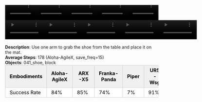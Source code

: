 <!DOCTYPE html>
<html lang="en">
<body>
    <div style="display: flex;">
        <video src="./task_video_clean/place_shoe/aloha-agilex_head.mp4" controls loop muted autoplay style="width: 20.0%;"></video>
        <video src="./task_video_clean/place_shoe/franka-panda_head.mp4" controls loop muted autoplay style="width: 20.0%;"></video>
        <video src="./task_video_clean/place_shoe/ARX-X5_head.mp4" controls loop muted autoplay style="width: 20.0%;"></video>
        <video src="./task_video_clean/place_shoe/piper_head.mp4" controls loop muted autoplay style="width: 20.0%;"></video>
        <video src="./task_video_clean/place_shoe/ur5-wsg_head.mp4" controls loop muted autoplay style="width: 20.0%;"></video>
    </div>
    <div style="display: flex;">
        <video src="./task_video_clean/place_shoe/aloha-agilex_world.mp4" controls loop muted autoplay style="width: 25%;"></video>
        <video src="./task_video_clean/place_shoe/franka-panda_world.mp4" controls loop muted autoplay style="width: 25%;"></video>
        <video src="./task_video_clean/place_shoe/ARX-X5_world.mp4" controls loop muted autoplay style="width: 25%;"></video>
        <video src="./task_video_clean/place_shoe/piper_world.mp4" controls loop muted autoplay style="width: 25%;"></video>
        <video src="./task_video_clean/place_shoe/ur5-wsg_world.mp4" controls loop muted autoplay style="width: 25%;"></video>
    </div>
    <br><b>Description</b>: Use one arm to grab the shoe from the table and place it on the mat.<br>
    <b>Average Steps</b>: 178 (Aloha-AgileX, save_freq=15)<br>
    <b>Objects</b>: 041_shoe, block<br>
    <table style="margin:0 auto;border-collapse:collapse;width:auto;min-width:180px;background-color:white;">
        <thead>
            <tr style="background:#f0f0f0;">
                <th style="border:1px solid #ccc;padding:6px 14px;color:black;">Embodiments</th>
                <th style="border:1px solid #ccc;padding:6px 14px;color:black;">Aloha-AgileX</th>
                <th style="border:1px solid #ccc;padding:6px 14px;color:black;">ARX-X5</th>
                <th style="border:1px solid #ccc;padding:6px 14px;color:black;">Franka-Panda</th>
                <th style="border:1px solid #ccc;padding:6px 14px;color:black;">Piper</th>
                <th style="border:1px solid #ccc;padding:6px 14px;color:black;">UR5-Wsg</th>
            </tr>
        </thead>
        <tbody>
            <tr style="background:white;">
                <td style="border:1px solid #ccc;padding:6px 14px;color:black;">Success Rate</td>
                <td style="border:1px solid #ccc;padding:6px 14px;color:black;">84%</td>
                <td style="border:1px solid #ccc;padding:6px 14px;color:black;">85%</td>
                <td style="border:1px solid #ccc;padding:6px 14px;color:black;">74%</td>
                <td style="border:1px solid #ccc;padding:6px 14px;color:black;">7%</td>
                <td style="border:1px solid #ccc;padding:6px 14px;color:black;">91%</td>
            </tr>
        </tbody>
    </table>
</body>
</html>
